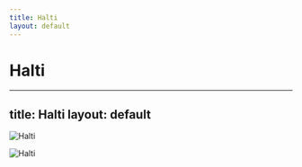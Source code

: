 ```yaml
---
title: Halti
layout: default
---
```

Halti
==========================================
---
title: Halti
layout: default
---

![Halti](https://dogsnet.com/wp-content/uploads/2020/10/what-is-a-halti-DN-long.jpg)

![Halti](https://thedoghousellc.com/wp-content/uploads/2020/08/Halti_headcollar_Red_close-up-1024x1024-1.jpg)